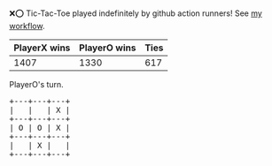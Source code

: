 :x::o: Tic-Tac-Toe played indefinitely by github action runners! See [my workflow](.github/workflows/play.yaml).

|PlayerX wins|PlayerO wins|Ties|
|-|-|-|
|1407|1330|617|

PlayerO's turn.

<pre>
+---+---+---+
|   |   | X |
+---+---+---+
| O | O | X |
+---+---+---+
|   | X |   |
+---+---+---+
</pre>